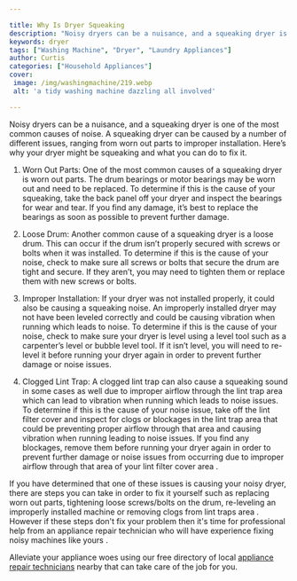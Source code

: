 ```yaml
---

title: Why Is Dryer Squeaking
description: "Noisy dryers can be a nuisance, and a squeaking dryer is one of the most common causes of noise. A squeaking dryer can be caused b...check it out to learn"
keywords: dryer
tags: ["Washing Machine", "Dryer", "Laundry Appliances"]
author: Curtis
categories: ["Household Appliances"]
cover: 
 image: /img/washingmachine/219.webp
 alt: 'a tidy washing machine dazzling all involved'

---
```


Noisy dryers can be a nuisance, and a squeaking dryer is one of the most common causes of noise. A squeaking dryer can be caused by a number of different issues, ranging from worn out parts to improper installation. Here’s why your dryer might be squeaking and what you can do to fix it.

1. Worn Out Parts: One of the most common causes of a squeaking dryer is worn out parts. The drum bearings or motor bearings may be worn out and need to be replaced. To determine if this is the cause of your squeaking, take the back panel off your dryer and inspect the bearings for wear and tear. If you find any damage, it’s best to replace the bearings as soon as possible to prevent further damage.

2. Loose Drum: Another common cause of a squeaking dryer is a loose drum. This can occur if the drum isn’t properly secured with screws or bolts when it was installed. To determine if this is the cause of your noise, check to make sure all screws or bolts that secure the drum are tight and secure. If they aren’t, you may need to tighten them or replace them with new screws or bolts.

3. Improper Installation: If your dryer was not installed properly, it could also be causing a squeaking noise. An improperly installed dryer may not have been leveled correctly and could be causing vibration when running which leads to noise. To determine if this is the cause of your noise, check to make sure your dryer is level using a level tool such as a carpenter’s level or bubble level tool. If it isn’t level, you will need to re-level it before running your dryer again in order to prevent further damage or noise issues.

4. Clogged Lint Trap: A clogged lint trap can also cause a squeaking sound in some cases as well due to improper airflow through the lint trap area which can lead to vibration when running which leads to noise issues. To determine if this is the cause of your noise issue, take off the lint filter cover and inspect for clogs or blockages in the lint trap area that could be preventing proper airflow through that area and causing vibration when running leading to noise issues. If you find any blockages, remove them before running your dryer again in order to prevent further damage or noise issues from occurring due to improper airflow through that area of your lint filter cover area . 

If you have determined that one of these issues is causing your noisy dryer, there are steps you can take in order to fix it yourself such as replacing worn out parts, tightening loose screws/bolts on the drum, re-leveling an improperly installed machine or removing clogs from lint traps area . However if these steps don't fix your problem then it's time for professional help from an appliance repair technician who will have experience fixing noisy machines like yours .

Alleviate your appliance woes using our free directory of local <a href="/pages/appliance-repair-technicians/">appliance repair technicians</a> nearby that can take care of the job for you.